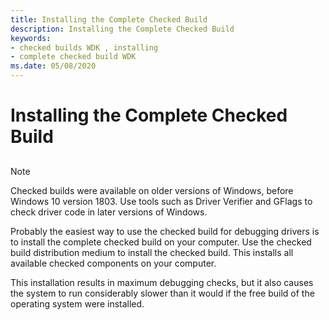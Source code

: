 ```yaml
---
title: Installing the Complete Checked Build
description: Installing the Complete Checked Build
keywords:
- checked builds WDK , installing
- complete checked build WDK
ms.date: 05/08/2020
---
```


# Installing the Complete Checked Build

## <span id="ddk_installing_the_complete_checked_build_tools"></span><span id="DDK_INSTALLING_THE_COMPLETE_CHECKED_BUILD_TOOLS"></span>

> [!NOTE]
> Checked builds were available on older versions of Windows, before Windows 10 version 1803.
> Use tools such as Driver Verifier and GFlags to check driver code in later versions of Windows.


Probably the easiest way to use the checked build for debugging drivers is to install the complete checked build on your computer. Use the checked build distribution medium to install the checked build. This installs all available checked components on your computer.

This installation results in maximum debugging checks, but it also causes the system to run considerably slower than it would if the free build of the operating system were installed.


